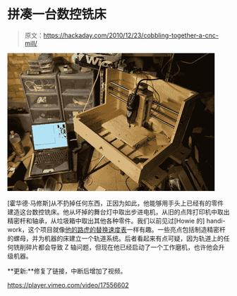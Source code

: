 # 拼凑一台数控铣床

> 原文：<https://hackaday.com/2010/12/23/cobbling-together-a-cnc-mill/>

![](img/2210c00cb11fe5a4fc243bf356f853d0.png "diy-cnc-mill")

[霍华德·马修斯]从不扔掉任何东西，正因为如此，他能够用手头上已经有的零件建造这台数控铣床。他从坏掉的舞台灯中取出步进电机，从旧的点阵打印机中取出精密杆和轴承，从垃圾箱中取出其他各种零件。我们以前见过[Howie 的] handi-work，这个项目就像[他的路虎的替换速度表](http://hackaday.com/2010/06/17/replacement-speedometer/)一样有趣。一些亮点包括制造精密杆的螺母，并为机器的床建立一个轨道系统。后者看起来有点可疑，因为轨道上的任何铣削碎片都会导致 Z 轴问题，但现在他已经启动了一个工作磨机，也许他会升级机器。

**更新:**修复了链接，中断后增加了视频。

<https://player.vimeo.com/video/17556602>

</div> </body> </html>